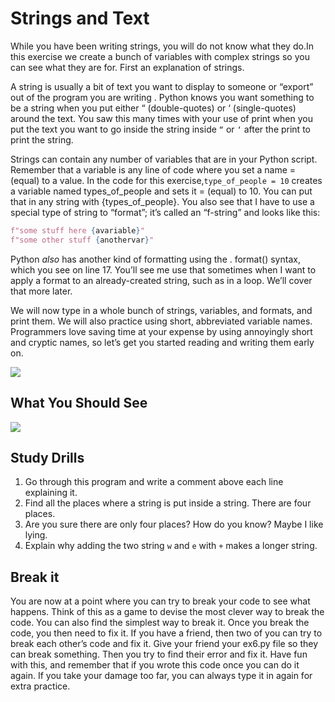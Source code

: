 # Strings and Text

While you have been writing strings, you will do not know what they do.In this exercise we create a bunch of variables with complex strings so you can see what they are for. First an explanation of strings.

A string is usually a bit of text you want to display to someone or “export” out of the program you are writing . Python knows you want something to be a string when you put either “ (double-quotes) or ‘ (single-quotes) around the text. You saw this many times with your use of print when you put the text you want to go inside the string inside `“` or `‘` after the print to print the string.

Strings can contain any number of variables that are  in your Python script. Remember that a variable is any line of code where you set a name = (equal) to a value. In the code for this exercise,`type_of_people = 10` creates a variable named types_of_people and sets it = (equal) to 10. You can put that in any string with {types_of_people}. You also see that I have to use a special type of string to “format”; it’s called an “f-string” and looks like this:

````python
f"some stuff here {avariable}"
f"some other stuff {anothervar}"
````

Python *also* has another kind of formatting using the . format() syntax, which you see on line 17. You’ll see me use that sometimes when I want to apply a format to an already-created string, such as in a loop. We’ll cover that more later.

We will now type in a whole bunch of strings, variables, and formats, and print them. We will also practice using short, abbreviated variable names. Programmers love saving time at your expense by using annoyingly short and cryptic names, so let’s get you started reading and writing them early on.

![](D:\MyNoteBook\Learn-Python3-The-Hard-Way\images\ex6_demo.png)

## What You Should See

![](D:\MyNoteBook\Learn-Python3-The-Hard-Way\images\ex6_demo_output.png)

## Study Drills

1. Go through this program and write a comment above each line explaining it.
2. Find all the places where a string is put inside a string. There are four places.
3. Are you sure there are only four places? How do you know? Maybe I like lying.
4. Explain why adding the two string `w` and `e` with `+` makes a longer string.

## Break it 

You are now at a point where you can try to break your code to see what happens. Think of this as a game to devise the most clever way to break the code. You can also find the simplest way to break it. Once you break the code, you then need to fix it. If you have a friend, then two of you can try to break each other’s code and fix it. Give your friend your ex6.py file so they can break something. Then you try to find their error and fix it. Have fun with this, and remember that if you wrote this code once you can do it again. If you take your damage too far, you can always type it in again for extra practice.